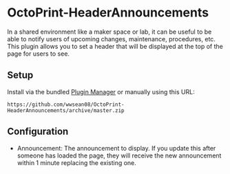 # OctoPrint-HeaderAnnouncements
In a shared environment like a maker space or lab, it can be useful to be able to notify users of upcoming changes, maintenance, procedures, etc.  This plugin allows you to set a header that will be displayed at the top of the page for users to see.

## Setup

Install via the bundled [Plugin Manager](https://docs.octoprint.org/en/master/bundledplugins/pluginmanager.html)
or manually using this URL:

    https://github.com/wwsean08/OctoPrint-HeaderAnnouncements/archive/master.zip

## Configuration

* Announcement: The announcement to display.  If you update this after someone has loaded the page, they will receive the new announcement within 1 minute replacing the existing one.
